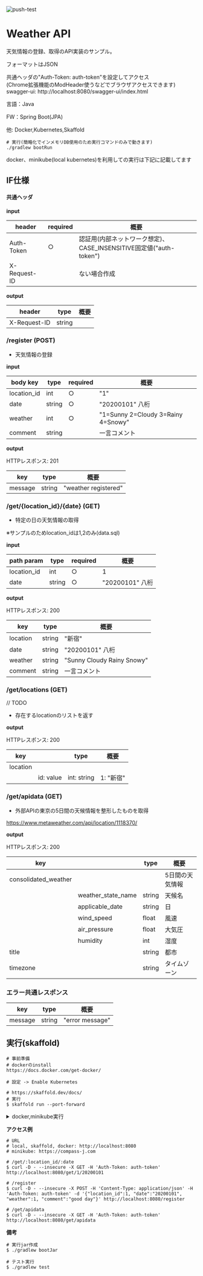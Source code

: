 ![push-test](https://github.com/ohorigenal/java-api-samp/workflows/push-test/badge.svg?branch=master)

# Weather API
天気情報の登録、取得のAPI実装のサンプル。

フォーマットはJSON

共通ヘッダの"Auth-Token: auth-token"を設定してアクセス  
(Chrome拡張機能のModHeader使うなどでブラウザアクセスできます)  
swagger-ui: http://localhost:8080/swagger-ui/index.html

言語：Java

FW：Spring Boot(JPA)

他: Docker,Kubernetes,Skaffold

```
# 実行(簡略化でインメモリDB使用のため実行コマンドのみで動きます)
./gradlew bootRun
```

docker、minikube(local kubernetes)を利用しての実行は下記に記載してます


## IF仕様
#### 共通ヘッダ

**input**

|header|required|概要|
|---|---|---|
|Auth-Token|○|認証用(内部ネットワーク想定)、CASE_INSENSITIVE固定値("auth-token")|
|X-Request-ID| |ない場合作成 |

**output**

|header|type|概要|
|---|---|---|
|X-Request-ID|string| |

### /register (POST)

* 天気情報の登録

**input**

|body key|type|required|概要|
|---|---|---|---|
|location_id|int|○|"1"|
|date|string|○|"20200101" 八桁|
|weather|int|○|"1=Sunny 2=Cloudy 3=Rainy 4=Snowy"|
|comment|string| |一言コメント|

**output**

HTTPレスポンス: 201

|key|type|概要|
|---|---|---|
|message|string|"weather registered"|



### /get/{location_id}/{date} (GET)

* 特定の日の天気情報の取得

※サンプルのためlocation_idは1,2のみ(data.sql)

**input**

|path param|type|required|概要|
|---|---|---|---|
|location_id|int|○|1|
|date|string|○|"20200101" 八桁|

**output**

HTTPレスポンス: 200

|key|type|概要|
|---|---|---|
|location|string|"新宿"|
|date|string|"20200101" 八桁|
|weather|string|"Sunny Cloudy Rainy Snowy"|
|comment|string|一言コメント|


### /get/locations (GET)
// TODO

* 存在するlocationのリストを返す

**output**

HTTPレスポンス: 200

| key      |           | type        | 概要    |
|----------|-----------|-------------|-------|
| location |           |             |       |
|          | id: value | int: string | 1: "新宿" |


### /get/apidata (GET)

* 外部APIの東京の5日間の天候情報を整形したものを取得

https://www.metaweather.com/api/location/1118370/

**output**

HTTPレスポンス: 200

|key| |type|概要|
|---|---|---|---|
|consolidated_weather| | |5日間の天気情報|
| |weather_state_name|string|天候名|
| |applicable_date|string|日|
| |wind_speed|float|風速|
| |air_pressure|float|大気圧|
| |humidity|int| 湿度 |
|title| |string| 都市 |
|timezone| |string| タイムゾーン |


### エラー共通レスポンス

|key|type|概要|
|---|---|---|
|message|string|"error message"|

## 実行(skaffold)
```
# 事前準備
# dockerのinstall
https://docs.docker.com/get-docker/

# 設定 -> Enable Kubernetes
```

```
# https://skaffold.dev/docs/
# 実行
$ skaffold run --port-forward
```



<details><summary>docker,minikube実行</summary>
## 実行(docker)

```
# 事前準備
# dockerのinstall
https://docs.docker.com/get-docker/
```

リポジトリのルートディレクトリで実行

```
# buildと実行
$ docker build --no-cache -t java-api-samp/api:v1.0 .
$ docker run -p 8080:8080 java-api-samp/api:v1.0

※不要なイメージは削除も必要になると思います
$ docker rmi <image ID> (<image ID> ...) 
```

## 実行(minikube)

```
# 事前準備 
# dockerのinstall
https://docs.docker.com/get-docker/

# minikubeのinstall
https://kubernetes.io/ja/docs/tasks/tools/install-minikube/

# kubectlのinstall
https://kubernetes.io/ja/docs/tasks/tools/install-kubectl/
```

```
# minikube起動
$ minikube start

# namespaceの作成
$ kubectl create namespace minikube

# contextの設定
$ kubectl config set-context $(kubectl config current-context) --namespace=minikube

# contextの確認
$ kubectl config get-contexts

# addonの追加(数分) https://kubernetes.io/ja/docs/tasks/access-application-cluster/ingress-minikube/
$ minikube addons enable ingress

# addonの追加を確認(ingress-controller)
$ kubectl get pods -n kube-system 

# minikubeのdockerを利用(minikube内にdocker imageを保存するため)
$ eval $(minikube docker-env)

# minikube環境を利用しているか確認(minikubeとなっていること)
$ docker info --format '{{json .Name}}'

# タグをつけてビルド
$ docker build --no-cache -t java-api-samp/java:v1.0 . 
$ docker images java-api-samp/java:v1.0

# minikubeへのデプロイ
$ kubectl apply -k ./.k8s/overlay/minikube/

# ingressのADDRESS,HOSTを確認(host設定のため)
$ kubectl get ingress java-api-ingress

# ホストファイル/etc/hostsを編集 ※windowsではC:¥Windows¥System32¥drivers¥etc¥hosts
# macなどでvimで編集するなら
$ sudo vim /etc/hosts
例) 172.168.1.10 compass-j.com
確認したADDRESS HOSTを上記の例の形式で最終行に追加

--完了--
```
</details>

**アクセス例**
```
# URL
# local, skaffold, docker: http://localhost:8080
# minikube: https://compass-j.com

# /get/:location_id/:date
$ curl -D - --insecure -X GET -H 'Auth-Token: auth-token' http://localhost:8080/get/1/20200101

# /register
$ curl -D - --insecure -X POST -H 'Content-Type: application/json' -H 'Auth-Token: auth-token' -d '{"location_id":1, "date":"20200101", "weather":1, "comment":"good day"}' http://localhost:8080/register

# /get/apidata
$ curl -D - --insecure -X GET -H 'Auth-Token: auth-token' http://localhost:8080/get/apidata
```

**備考** 
```
# 実行jar作成
$ ./gradlew bootJar

# テスト実行
$ ./gradlew test
```
